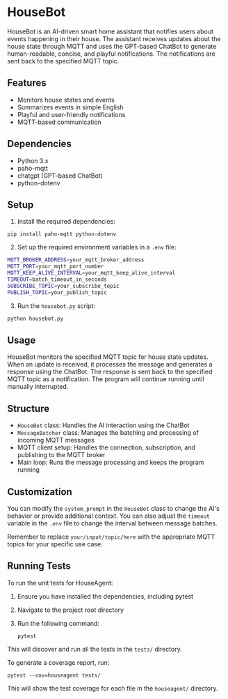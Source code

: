 # HouseBot

HouseBot is an AI-driven smart home assistant that notifies users about events happening in their house. The assistant receives updates about the house state through MQTT and uses the GPT-based ChatBot to generate human-readable, concise, and playful notifications. The notifications are sent back to the specified MQTT topic.

## Features

- Monitors house states and events
- Summarizes events in simple English
- Playful and user-friendly notifications
- MQTT-based communication

## Dependencies

- Python 3.x
- paho-mqtt
- chatgpt (GPT-based ChatBot)
- python-dotenv

## Setup

1. Install the required dependencies:

```
pip install paho-mqtt python-dotenv
```

2. Set up the required environment variables in a `.env` file:

```bash
MQTT_BROKER_ADDRESS=your_mqtt_broker_address
MQTT_PORT=your_mqtt_port_number
MQTT_KEEP_ALIVE_INTERVAL=your_mqtt_keep_alive_interval
TIMEOUT=batch_timeout_in_seconds
SUBSCRIBE_TOPIC=your_subscribe_topic
PUBLISH_TOPIC=your_publish_topic
```

3. Run the `housebot.py` script:

```bash
python housebot.py
```

## Usage

HouseBot monitors the specified MQTT topic for house state updates. When an update is received, it processes the message and generates a response using the ChatBot. The response is sent back to the specified MQTT topic as a notification. The program will continue running until manually interrupted.

## Structure

- `HouseBot` class: Handles the AI interaction using the ChatBot
- `MessageBatcher` class: Manages the batching and processing of incoming MQTT messages
- MQTT client setup: Handles the connection, subscription, and publishing to the MQTT broker
- Main loop: Runs the message processing and keeps the program running

## Customization

You can modify the `system_prompt` in the `HouseBot` class to change the AI's behavior or provide additional context. You can also adjust the `timeout` variable in the `.env` file to change the interval between message batches.

Remember to replace `your/input/topic/here` with the appropriate MQTT topics for your specific use case.

## Running Tests

To run the unit tests for HouseAgent:

1. Ensure you have installed the dependencies, including pytest
2. Navigate to the project root directory
3. Run the following command:

   ```
   pytest
   ```

This will discover and run all the tests in the `tests/` directory.

To generate a coverage report, run:

```
pytest --cov=houseagent tests/
```

This will show the test coverage for each file in the `houseagent/` directory.